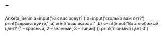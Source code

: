 # -
Anketa_Senin
a=input('как вас зовут?')
b=input('сколько вам лет?')
print('здравствуйте,' ,a)
print('ваш возраст' ,b)
c=int(input('Ваш любимый цвет? (1 – красный, 2 – зеленый, 3 – синий)'))
print('люимый цвет 3')
